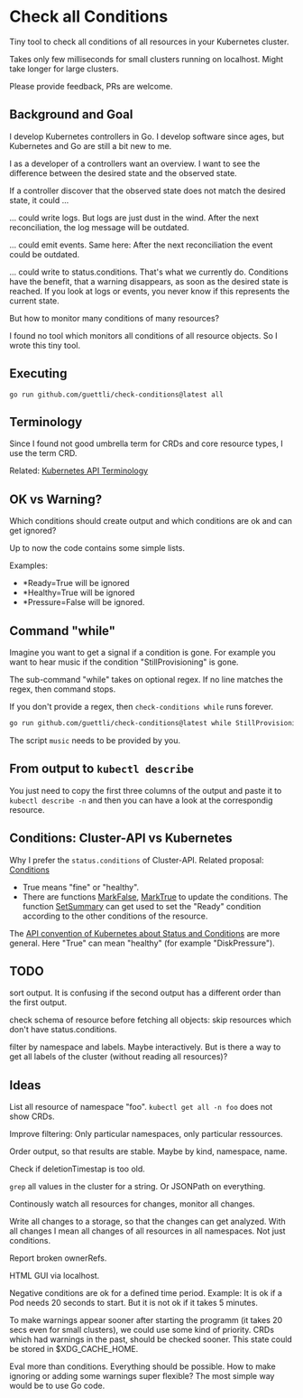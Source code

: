# Check all Conditions

Tiny tool to check all conditions of all resources in your Kubernetes cluster.

Takes only few milliseconds for small clusters running on localhost. Might take longer for large clusters.

Please provide feedback, PRs are welcome.

## Background and Goal

I develop Kubernetes controllers in Go. I develop software since ages,
but Kubernetes and Go are still a bit new to me.

I as a developer of a controllers want an overview. I want to see the difference between
the desired state and the observed state.

If a controller discover that the observed state does not match the desired state,
it could ...

... could write logs. But logs are just dust in the wind. After the next reconciliation,
the log message will be outdated.

... could emit events. Same here: After the next reconciliation the event could be outdated.

... could write to status.conditions. That's what we currently do. Conditions have the benefit, that a warning disappears,
as soon as the desired state is reached. If you look at logs or events, you never know if this represents the current state.

But how to monitor many conditions of many resources?

I found no tool which monitors all conditions of all resource objects. So I wrote this tiny tool.

## Executing

```
go run github.com/guettli/check-conditions@latest all
```

## Terminology

Since I found not good umbrella term for CRDs and core resource types, I use the term CRD.

Related: [Kubernetes API Terminology](https://kubernetes.io/docs/reference/using-api/api-concepts/#standard-api-terminology)

## OK vs Warning?

Which conditions should create output and which conditions are ok and can get ignored?

Up to now the code contains some simple lists.

Examples:

* *Ready=True will be ignored
* *Healthy=True will be ignored
* *Pressure=False will be ignored.

## Command "while"

Imagine you want to get a signal if a condition is gone. For example you want to hear music if the condition "StillProvisioning" is gone.

The sub-command "while" takes on optional regex. If no line matches the regex, then command stops.

If you don't provide a regex, then `check-conditions while` runs forever.

```bash
go run github.com/guettli/check-conditions@latest while StillProvisioning; music
```

The script `music` needs to be provided by you.

## From output to `kubectl describe`

You just need to copy the first three columns of the output and paste it to `kubectl describe -n` and then you can have a look at the correspondig resource.

## Conditions: Cluster-API vs Kubernetes

Why I prefer the `status.conditions` of Cluster-API. Related proposal: [Conditions](https://github.com/kubernetes-sigs/cluster-api/blob/main/docs/proposals/20200506-conditions.md)

* True means "fine" or "healthy".
* There are functions [MarkFalse](https://pkg.go.dev/sigs.k8s.io/cluster-api/util/conditions#MarkFalse), [MarkTrue](https://pkg.go.dev/sigs.k8s.io/cluster-api/util/conditions#MarkTrue) to update the conditions. The function [SetSummary](https://pkg.go.dev/sigs.k8s.io/cluster-api/util/conditions#SetSummary) can get used to set the "Ready" condition according to the other conditions of the resource.

The [API convention of Kubernetes about Status and Conditions](https://github.com/kubernetes/community/blob/master/contributors/devel/sig-architecture/api-conventions.md#typical-status-properties) are more general. Here "True" can mean "healthy" (for example "DiskPressure").

## TODO

sort output. It is confusing if the second output has a different order than the first output.

check schema of resource before fetching all objects: skip resources which don't have status.conditions.

filter by namespace and labels. Maybe interactively. But is there a way to get all labels of the cluster (without reading all resources)?

## Ideas

List all resource of namespace "foo". `kubectl get all -n foo` does not show CRDs.

Improve filtering: Only particular namespaces, only particular ressources.

Order output, so that results are stable. Maybe by kind, namespace, name.

Check if deletionTimestap is too old.

`grep` all values in the cluster for a string. Or JSONPath on everything.

Continously watch all resources for changes, monitor all changes.

Write all changes to a storage, so that the changes can get analyzed. With
all changes I mean all changes of all resources in all namespaces.
Not just conditions.

Report broken ownerRefs.

HTML GUI via localhost.

Negative conditions are ok for a defined time period.
Example: It is ok if a Pod needs 20 seconds to start.
But it is not ok if it takes 5 minutes.

To make warnings appear sooner after starting the programm
(it takes 20 secs even for small clusters), we could
use some kind of priority. CRDs which had warnings in the past, should
be checked sooner. This state could be stored in $XDG_CACHE_HOME.

Eval more than conditions. Everything should be possible.
How to make ignoring or adding some warnings super flexible?
The most simple way would be to use Go code.
